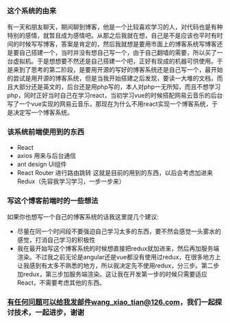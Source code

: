 ### 这个系统的由来
有一天和朋友聊天，期间聊到博客，他是一个比较喜欢学习的人，对代码也是有种特别的感情，就暂且成为感情吧。从那之后我就在想，自己是不是应该也平时有时间的时候写写博客，答案是肯定的，然后我就想是要用市面上的博客系统写博客还是要自己搭建一个，当时并没有想自己写一个，由于自己翻墙的需要，所以买了一台虚拟机。于是想想要不然还是自己搭建一个吧，正好有现成的机器可供使用。于是来到了思考的第二阶段，是要用开源的写好的博客系统还是自己写一个，最开始的尝试是用开源的博客系统，但是当我开始搭建之后发现，要读一大堆的文档，而且大部分还是英文的，后台还是用php写的，本人对php一无所知，而且不想学习php，同时正好当时自己在学习react，当初学习vue的时候搭配网易云音乐的后台写了一个vue实现的网易云音乐，那现在为什么不用react实现一个博客系统，于是决定写一个博客系统。
### 该系统前端使用到的东西
- React
- axios 用来与后台通信
- ant design UI组件
- React Router 进行路由跳转
这就是目前的用到的东西，以后会考虑加进来Redux（先容我学习学习，一步一步来）
### 写这个博客前端时的一些想法
如果你也想写一个自己的博客系统的话我这里提几个建议:
- 尽量在同一个时间段不要强迫自己学习太多的东西，要不然会感觉一头雾水的感觉，打消自己学习的积极性
- 我在最开始写这个博客系统的时候想直接把redux就加进来，然后再加服务端渲染。不过我之前无论是angular还是vue都没有使用过redux，在很多地方上让我感到有太多不熟悉的地方，所以我决定先不使用redux，分三步。第二步加redux，第三步加服务端渲染。这让我在开发第一步的时候只需要适应React，不需要考虑其他的东西。

### 有任何问题可以给我发邮件wang_xiao_tian@126.com，我们一起探讨技术，一起进步，谢谢